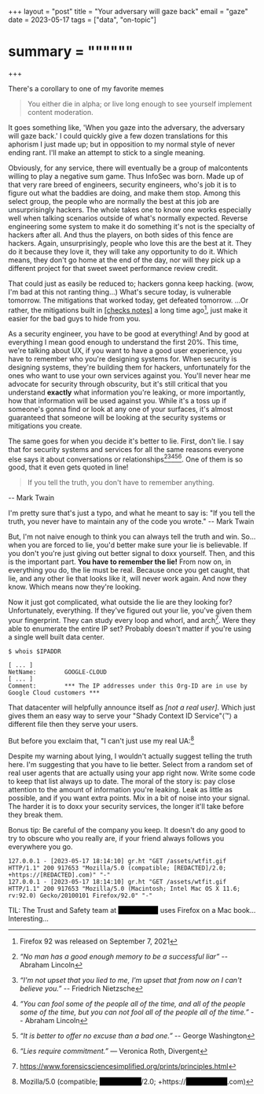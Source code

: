 +++
layout = "post"
title = "Your adversary will gaze back"
email = "gaze"
date = 2023-05-17
tags = ["data", "on-topic"]

# summary = """"""
+++

There's a corollary to one of my favorite memes

> You either die in alpha; or live long enough to see yourself implement content
> moderation.

It goes something like, 'When you gaze into the adversary, the adversary will
gaze back.' I could quickly give a few dozen translations for this aphorism I
just made up; but in opposition to my normal style of never ending rant. I'll
make an attempt to stick to a single meaning.

Obviously, for any service, there will eventually be a group of malcontents
willing to play a negative sum game. Thus InfoSec was born. Made up of that very
rare breed of engineers, security engineers, who's job it is to figure out what
the baddies are doing, and make them stop. Among this select group, the people
who are normally the best at this job are unsurprisingly hackers. The whole
takes one to know one works especially well when talking scenarios outside of
what's normally expected. Reverse engineering some system to make it do
something it's not is the specialty of hackers after all. And thus the players,
on both sides of this fence are hackers. Again, unsurprisingly, people who love
this are the best at it. They do it because they love it, they will take any
opportunity to do it. Which means, they don't go home at the end of the day, nor
will they pick up a different project for that sweet sweet performance review
credit.

That could just as easily be reduced to; hackers gonna keep hacking. (wow, I'm
bad at this not ranting thing...) What's secure today, is vulnerable tomorrow.
The mitigations that worked today, get defeated tomorrow. ...Or rather, the
mitigations built in [[checks
notes]](https://en.wikipedia.org/wiki/Firefox_version_history#Firefox_91_through_101p)
a long time ago[^ff92], just make it easier for the bad guys to hide from you.

[^ff92]: Firefox 92 was released on September 7, 2021

As a security engineer, you have to be good at everything! And by good at
everything I mean good enough to understand the first 20%. This time, we're
talking about UX, if you want to have a good user experience, you have to
remember who you're designing systems for. When security is designing systems,
they're building them for hackers, unfortunately for the ones who want to use
your own services against you. You'll never hear me advocate for security
through obscurity, but it's still critical that you understand **exactly** what
information you're leaking, or more importantly, how that information will be
used against you. While it's a toss up if someone's gonna find or look at any
one of your surfaces, it's almost guaranteed that someone will be looking at the
security systems or mitigations you create.

The same goes for when you decide it's better to lie. First, don't lie. I say
that for security systems and services for all the same reasons everyone else
says it about conversations or relationships[^al0][^fn][^al1][^gw][^vr]. One of
them is so good, that it even gets quoted in line!

> If you tell the truth, you don't have to remember anything.

-- Mark Twain

I'm pretty sure that's just a typo, and what he meant to say is: "If you tell
the truth, you never have to maintain any of the code you wrote." -- Mark Twain

But, I'm not naive enough to think you can always tell the truth and win. So...
when you are forced to lie, you'd better make sure your lie is believable. If
you don't you're just giving out better signal to doxx yourself. Then, and this
is the important part. **You have to remember the lie!** From now on, in
everything you do, the lie must be real. Because once you get caught, that lie,
and any other lie that looks like it, will never work again. And now they know.
Which means now they're looking.

Now it just got complicated, what outside the lie are they looking for?
Unfortunately, everything. If they've figured out your lie, you've given them
your fingerprint. They can study every loop and whorl, and arch[^fprint]. Were
they able to enumerate the entire IP set? Probably doesn't matter if you're
using a single well built data center.

    $ whois $IPADDR

    [ ... ]
    NetName:        GOOGLE-CLOUD
    [ ... ]
    Comment:        *** The IP addresses under this Org-ID are in use by Google Cloud customers ***

That datacenter will helpfully announce itself as *[not a real user]*. Which
just gives them an easy way to serve your "Shady Context ID Service"⟨™⟩ a
different file then they serve your users.

[^fprint]: https://www.forensicsciencesimplified.org/prints/principles.html

But before you exclaim that, "I can't just use my real UA:[^realua]

[^realua]: Mozilla/5.0 (compatible; <span style="color: black;
    background-color:black" title="No, this is actually redacted, but nice try
    :)">[REDACTED]</span>/2.0; +https://<span style="color: black;
    background-color:black" title="No, this is actually redacted, but nice try
    :)">[REDACTED]</span>.com)

Despite my warning about lying, I wouldn't actually suggest telling the truth
here. I'm suggesting that you have to lie better. Select from a random set of
real user agents that are actually using your app right now. Write some code to
keep that list always up to date. The moral of the story is: pay close attention
to the amount of information you're leaking. Leak as little as possible, and
if you want extra points. Mix in a bit of noise into your signal. The harder it
is to doxx your security services, the longer it'll take before they break them.

Bonus tip: Be careful of the company you keep. It doesn't do any good to try to
obscure who you really are, if your friend always follows you everywhere you go.

```
127.0.0.1 - [2023-05-17 18:14:10] gr.ht "GET /assets/wtfit.gif HTTP/1.1" 200 917653 "Mozilla/5.0 (compatible; [REDACTED]/2.0; +https://[REDACTED].com)" "-"
127.0.0.1 - [2023-05-17 18:14:10] gr.ht "GET /assets/wtfit.gif HTTP/1.1" 200 917653 "Mozilla/5.0 (Macintosh; Intel Mac OS X 11.6; rv:92.0) Gecko/20100101 Firefox/92.0" "-"
```

TIL: The Trust and Safety team at <span style="color: black;
background-color:black" title="">[COMPANY]</span> uses Firefox on a Mac book...
Interesting...


[^al0]: *“No man has a good enough memory to be a successful liar”* -- Abraham
    Lincoln

[^fn]: *“I'm not upset that you lied to me, I'm upset that from now on I can't
    believe you.”* -- Friedrich Nietzsche

[^al1]: *“You can fool some of the people all of the time, and all of the people
    some of the time, but you can not fool all of the people all of the time.”*
    -- Abraham Lincoln

[^gw]: *“It is better to offer no excuse than a bad one.”* -- George Washington

[^vr]: *“Lies require commitment.”* ― Veronica Roth, Divergent

[^ua]: Mozilla/5.0 (Macintosh; Intel Mac OS X 11.6; rv:92.0) Gecko/20100101 Firefox/92.0
